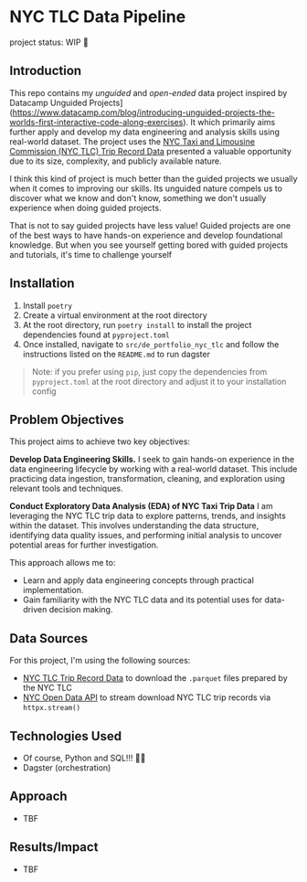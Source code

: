# NYC TLC Data Pipeline
project status: WIP 🚧

## Introduction
This repo contains my _unguided_ and _open-ended_ data project inspired by Datacamp Unguided Projects](https://www.datacamp.com/blog/introducing-unguided-projects-the-worlds-first-interactive-code-along-exercises). It which primarily aims further apply and develop my data engineering and analysis skills using real-world dataset. The project uses the [NYC Taxi and Limousine Commission (NYC TLC) Trip Record Data](https://www.nyc.gov/site/tlc/about/tlc-trip-record-data.page) presented a valuable opportunity due to its size, complexity, and publicly available nature.

I think this kind of project is much better than the guided projects we usually when it comes to improving our skills. Its unguided nature compels us to discover what we know and don't know, something we don't usually experience when doing guided projects.

That is not to say guided projects have less value! Guided projects are one of the best ways to have hands-on experience and develop foundational knowledge. But when you see yourself getting bored with guided projects and tutorials, it's time to challenge yourself 

 

## Installation
1. Install `poetry`
2. Create a virtual environment at the root directory
3. At the root directory, run `poetry install` to install the project dependencies found at `pyproject.toml`
4. Once installed, navigate to `src/de_portfolio_nyc_tlc` and follow the instructions listed on the `README.md` to run dagster
        
> Note: if you prefer using `pip`, just copy the dependencies from `pyproject.toml` at the root directory and adjust it to your installation config

## Problem Objectives
This project aims to achieve two key objectives:

**Develop Data Engineering Skills.** I seek to gain hands-on experience in the data engineering lifecycle by working with a real-world dataset. This include practicing data ingestion, transformation, cleaning, and exploration using relevant tools and techniques.

**Conduct Exploratory Data Analysis (EDA) of NYC Taxi Trip Data** I am leveraging the NYC TLC trip data to explore patterns, trends, and insights within the dataset. This involves understanding the data structure, identifying data quality issues, and performing initial analysis to uncover potential areas for further investigation.

This approach allows me to:
- Learn and apply data engineering concepts through practical implementation.
- Gain familiarity with the NYC TLC data and its potential uses for data-driven decision making.

## Data Sources
For this project, I'm using the following sources:
-  [NYC TLC Trip Record Data](https://www.nyc.gov/site/tlc/about/tlc-trip-record-data.page) to download the `.parquet` files prepared by the NYC TLC
-  [NYC Open Data API](https://dev.socrata.com/foundry/data.cityofnewyork.us/qp3b-zxtp) to stream download NYC TLC trip records via `httpx.stream()`

## Technologies Used
* Of course, Python and SQL!!! 🍞🧈 
* Dagster (orchestration)

## Approach
- TBF

## Results/Impact
- TBF